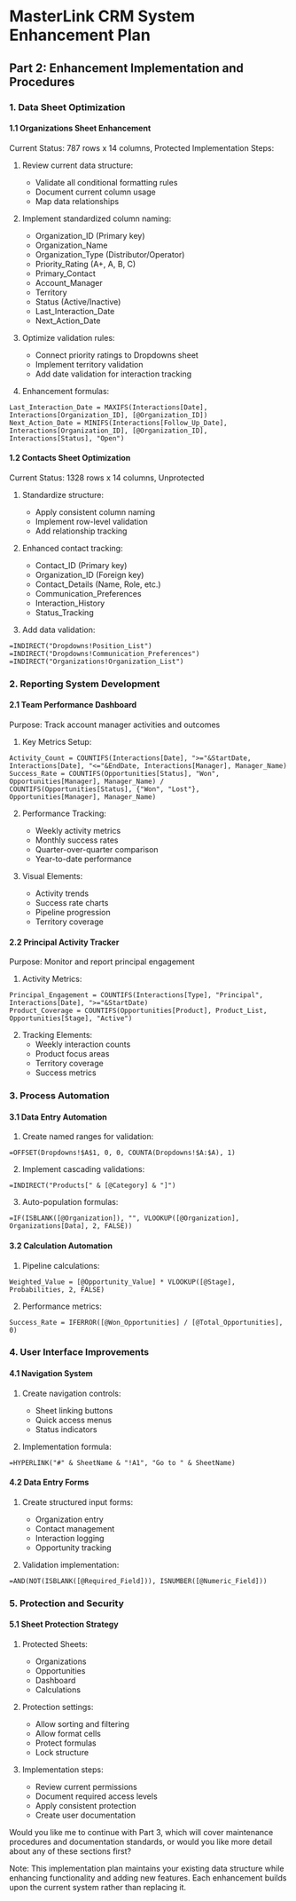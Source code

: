 # MasterLink CRM System Enhancement Plan
## Part 2: Enhancement Implementation and Procedures

### 1. Data Sheet Optimization

#### 1.1 Organizations Sheet Enhancement
Current Status: 787 rows x 14 columns, Protected
Implementation Steps:
1. Review current data structure:
   - Validate all conditional formatting rules
   - Document current column usage
   - Map data relationships

2. Implement standardized column naming:
   - Organization_ID (Primary key)
   - Organization_Name
   - Organization_Type (Distributor/Operator)
   - Priority_Rating (A+, A, B, C)
   - Primary_Contact
   - Account_Manager
   - Territory
   - Status (Active/Inactive)
   - Last_Interaction_Date
   - Next_Action_Date

3. Optimize validation rules:
   - Connect priority ratings to Dropdowns sheet
   - Implement territory validation
   - Add date validation for interaction tracking

4. Enhancement formulas:
```excel
Last_Interaction_Date = MAXIFS(Interactions[Date], Interactions[Organization_ID], [@Organization_ID])
Next_Action_Date = MINIFS(Interactions[Follow_Up_Date], Interactions[Organization_ID], [@Organization_ID], Interactions[Status], "Open")
```

#### 1.2 Contacts Sheet Optimization
Current Status: 1328 rows x 14 columns, Unprotected

1. Standardize structure:
   - Apply consistent column naming
   - Implement row-level validation
   - Add relationship tracking

2. Enhanced contact tracking:
   - Contact_ID (Primary key)
   - Organization_ID (Foreign key)
   - Contact_Details (Name, Role, etc.)
   - Communication_Preferences
   - Interaction_History
   - Status_Tracking

3. Add data validation:
```excel
=INDIRECT("Dropdowns!Position_List")
=INDIRECT("Dropdowns!Communication_Preferences")
=INDIRECT("Organizations!Organization_List")
```

### 2. Reporting System Development

#### 2.1 Team Performance Dashboard
Purpose: Track account manager activities and outcomes

1. Key Metrics Setup:
```excel
Activity_Count = COUNTIFS(Interactions[Date], ">="&StartDate, Interactions[Date], "<="&EndDate, Interactions[Manager], Manager_Name)
Success_Rate = COUNTIFS(Opportunities[Status], "Won", Opportunities[Manager], Manager_Name) / COUNTIFS(Opportunities[Status], {"Won", "Lost"}, Opportunities[Manager], Manager_Name)
```

2. Performance Tracking:
   - Weekly activity metrics
   - Monthly success rates
   - Quarter-over-quarter comparison
   - Year-to-date performance

3. Visual Elements:
   - Activity trends
   - Success rate charts
   - Pipeline progression
   - Territory coverage

#### 2.2 Principal Activity Tracker
Purpose: Monitor and report principal engagement

1. Activity Metrics:
```excel
Principal_Engagement = COUNTIFS(Interactions[Type], "Principal", Interactions[Date], ">="&StartDate)
Product_Coverage = COUNTIFS(Opportunities[Product], Product_List, Opportunities[Stage], "Active")
```

2. Tracking Elements:
   - Weekly interaction counts
   - Product focus areas
   - Territory coverage
   - Success metrics

### 3. Process Automation

#### 3.1 Data Entry Automation
1. Create named ranges for validation:
```excel
=OFFSET(Dropdowns!$A$1, 0, 0, COUNTA(Dropdowns!$A:$A), 1)
```

2. Implement cascading validations:
```excel
=INDIRECT("Products[" & [@Category] & "]")
```

3. Auto-population formulas:
```excel
=IF(ISBLANK([@Organization]), "", VLOOKUP([@Organization], Organizations[Data], 2, FALSE))
```

#### 3.2 Calculation Automation
1. Pipeline calculations:
```excel
Weighted_Value = [@Opportunity_Value] * VLOOKUP([@Stage], Probabilities, 2, FALSE)
```

2. Performance metrics:
```excel
Success_Rate = IFERROR([@Won_Opportunities] / [@Total_Opportunities], 0)
```

### 4. User Interface Improvements

#### 4.1 Navigation System
1. Create navigation controls:
   - Sheet linking buttons
   - Quick access menus
   - Status indicators

2. Implementation formula:
```excel
=HYPERLINK("#" & SheetName & "!A1", "Go to " & SheetName)
```

#### 4.2 Data Entry Forms
1. Create structured input forms:
   - Organization entry
   - Contact management
   - Interaction logging
   - Opportunity tracking

2. Validation implementation:
```excel
=AND(NOT(ISBLANK([@Required_Field])), ISNUMBER([@Numeric_Field]))
```

### 5. Protection and Security

#### 5.1 Sheet Protection Strategy
1. Protected Sheets:
   - Organizations
   - Opportunities
   - Dashboard
   - Calculations

2. Protection settings:
   - Allow sorting and filtering
   - Allow format cells
   - Protect formulas
   - Lock structure

3. Implementation steps:
   - Review current permissions
   - Document required access levels
   - Apply consistent protection
   - Create user documentation

Would you like me to continue with Part 3, which will cover maintenance procedures and documentation standards, or would you like more detail about any of these sections first?

Note: This implementation plan maintains your existing data structure while enhancing functionality and adding new features. Each enhancement builds upon the current system rather than replacing it.